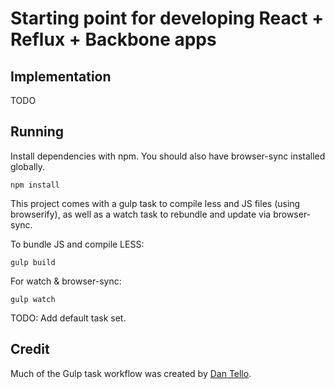 # Starting point for developing React + Reflux + Backbone apps

## Implementation

TODO

## Running

Install dependencies with npm. You should also have browser-sync installed globally.

```
npm install
```

This project comes with a gulp task to compile less and JS files (using browserify), as well as a watch task to rebundle and update via browser-sync.

To bundle JS and compile LESS:
```
gulp build
```

For watch & browser-sync:
```
gulp watch
```

TODO: Add default task set.

## Credit

Much of the Gulp task workflow was created by [Dan Tello](https://github.com/greypants/gulp-starter).
